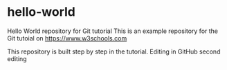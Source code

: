 # hello-world
Hello World repository for Git tutorial
This is an example repository for the Git tutoial on https://www.w3schools.com

This repository is built step by step in the tutorial.
Editing in GitHub
second editing
